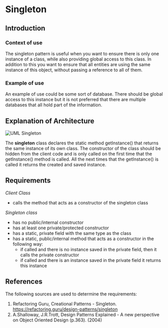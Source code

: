 # Singleton
## Introduction

### Context of use
The singleton pattern is useful when you want to ensure there is only one instance of a class, while also providing global access to this class. In addition to this you want to ensure that all entities are using the same instance of this object, without passing a reference to all of them.

### Example of use
An example of use could be some sort of database. There should be global access to this instance but it is not preferred that there are multiple databases that all hold part of the information.

## Explanation of Architecture
![UML Singleton](https://refactoring.guru/images/patterns/diagrams/singleton/structure-en-indexed.png?id=b0217ae066cd3b757677d119551f9a8f)

The **singleton** class declares the static method getInstance() that returns the same instance of its own class. The constructor of the class should be hidden from the client code and is only called on the first time that the getInstance() method is called. All the next times that the getInstance() is called it returns the created and saved instance.

## Requirements
_Client Class_
* calls the method that acts as a constructor of the singleton class

_Singleton class_ 
* has no public/internal constructor
* has at least one private/protected constructor
* has a static, private field with the same type as the class
* has a static, public/internal method that acts as a constructor in the following way:
  * if called and there is no instance saved in the private field, then it calls the private constructor
  * if called and there is an instance saved in the private field it returns this instance

## References
The following sources are used to determine the requirements:
1. Refactoring Guru, Creational Patterns - Singleton. https://refactoring.guru/design-patterns/singleton
2. A.Shalloway, J.R.Trott, Design Patterns Explained - A new perspective on Object Oriented Design (p.363). (2004)